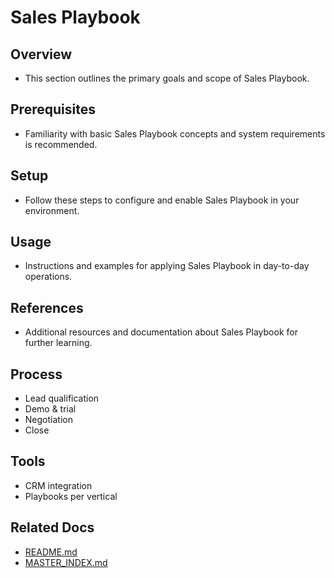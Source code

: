 # Sales Playbook

## Overview
- This section outlines the primary goals and scope of Sales Playbook.

## Prerequisites
- Familiarity with basic Sales Playbook concepts and system requirements is recommended.

## Setup
- Follow these steps to configure and enable Sales Playbook in your environment.

## Usage
- Instructions and examples for applying Sales Playbook in day-to-day operations.

## References
- Additional resources and documentation about Sales Playbook for further learning.


## Process
- Lead qualification
- Demo & trial
- Negotiation
- Close

## Tools
- CRM integration
- Playbooks per vertical

## Related Docs
- [README.md](README.md)
- [MASTER_INDEX.md](MASTER_INDEX.md)


